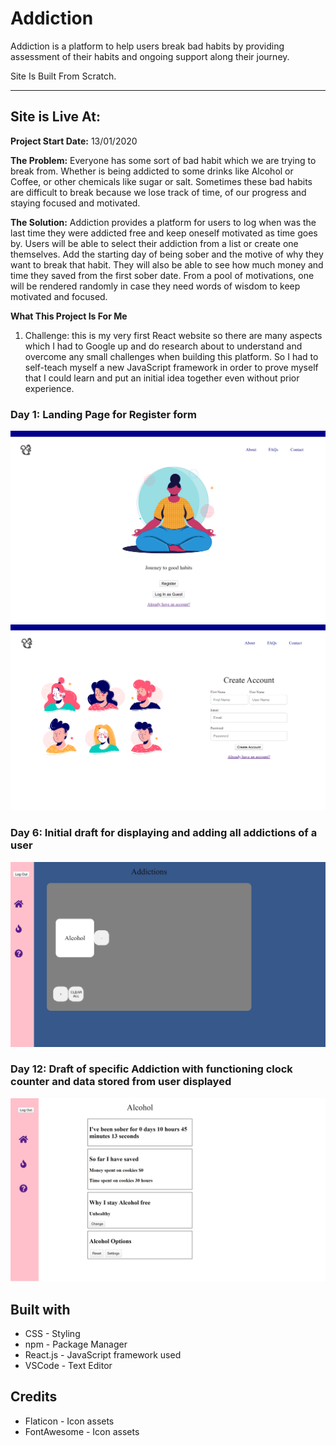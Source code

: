 # Addiction
Addiction is a platform to help users break bad habits by providing assessment of their habits and ongoing support along their journey.

Site Is Built From Scratch.

***

## Site is Live At:

**Project Start Date:** 13/01/2020

**The Problem:** Everyone has some sort of bad habit which we are trying to break from. Whether is being addicted to some drinks like Alcohol or Coffee, or other chemicals like sugar or salt. Sometimes these bad habits are difficult to break because we lose track of time, of our progress and staying focused and motivated.

**The Solution:** Addiction provides a platform for users to log when was the last time they were addicted free and keep oneself motivated as time goes by. Users will be able to select their addiction from a list or create one themselves. Add the starting day of being sober and the motive of why they want to break that habit. They will also be able to see how much money and time they saved from the first sober date. From a pool of motivations, one will be rendered randomly in case they need words of wisdom to keep motivated and focused.

**What This Project Is For Me**
1) Challenge: this is my very first React website so there are many aspects which I had to Google up and do research about to understand and overcome any small challenges when building this platform. So I had to self-teach myself a new JavaScript framework in order to prove myself that I could learn and put an initial idea together even without prior experience.

### Day 1: Landing Page for Register form
<img src="img/pic1.png">
<img src="img/pic2.png">

### Day 6: Initial draft for displaying and adding all addictions of a user
<img src="img/pic3.png">

### Day 12: Draft of specific Addiction with functioning clock counter and data stored from user displayed
<img src="img/pic4.png">



## Built with
* CSS - Styling
* npm - Package Manager
* React.js - JavaScript framework used
* VSCode - Text Editor

## Credits
* Flaticon - Icon assets
* FontAwesome - Icon assets

